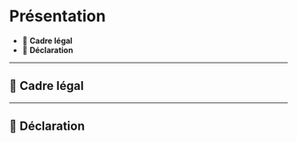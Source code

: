 # Présentation

*  🔖 **Cadre légal**
*  🔖 **Déclaration**

___

## 📑 Cadre légal

___

## 📑 Déclaration